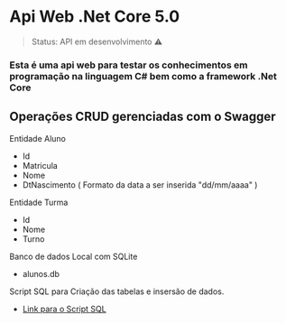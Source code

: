 <h1> Api Web .Net Core 5.0 </h1>

> Status: API em desenvolvimento ⚠️

### Esta é uma api web para testar os conhecimentos em programação na linguagem C# bem como a framework .Net Core

## Operações CRUD gerenciadas com o Swagger 

Entidade Aluno

+ Id
+ Matricula
+ Nome
+ DtNascimento      ( Formato da data a ser inserida "dd/mm/aaaa" )

Entidade Turma

+ Id
+ Nome
+ Turno

Banco de dados Local com SQLite

+ alunos.db

Script SQL para Criação das tabelas e insersão de dados.

+ [Link para o Script SQL](https://github.com/davidsonbss/ApiAlunos/blob/main/ApiAlunos/create.sql "create.sql")
